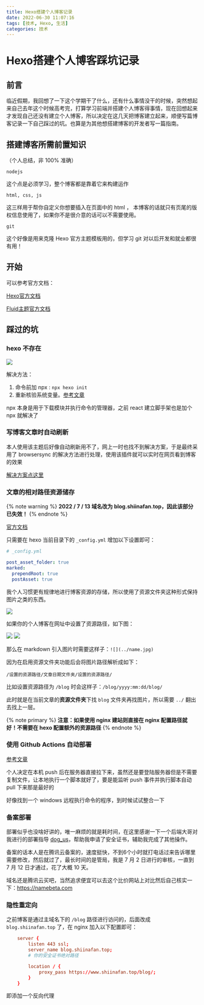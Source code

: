 ```yaml
---
title: Hexo搭建个人博客记录
date: 2022-06-30 11:07:16
tags: [技术, Hexo, 生活]
categories: 技术
---
```


# Hexo搭建个人博客踩坑记录

## 前言

临近假期，我回想了一下这个学期干了什么，还有什么事情没干的时候，突然想起来自己去年这个时候高考完，打算学习前端并搭建个人博客得事情，现在回想起来才发现自己还没有建立个人博客，所以决定在这几天把博客建立起来，顺便写篇博客记录一下自己踩过的坑。也算是为其他想搭建博客的开发者写一篇指南。

## 搭建博客所需前置知识

（个人总结，非 100% 准确）

`nodejs`

这个点是必须学习，整个博客都是靠着它来构建运作

`html, css, js` 

这三样用于帮你自定义你想要插入在页面中的 html ， 本博客的话就只有页尾的版权信息使用了，如果你不是很介意的话可以不需要使用。

`git` 

这个好像是用来克隆 Hexo 官方主题模板用的，但学习 git 对以后开发和就业都很有用！

## 开始

可以参考官方文档：

[Hexo官方文档](https://hexo.io/zh-cn/docs/)

[Fluid主题官方文档](https://hexo.fluid-dev.com/docs/start/)

## 踩过的坑

### hexo 不存在

<!-- {% asset_img 1.jpg This is an example image %} -->
![](/content/blog/hexo-搭建个人博客记录/1.jpg)

解决方法：
1. 命令前加 npx : `npx hexo init`
2. 重新核验系统变量。[参考文章](https://blog.csdn.net/miaozhenzhong/article/details/113616224)

npx 本身是用于下载模块并执行命令的管理器，之前 react 建立脚手架也是加个 npx 就解决了

### 写博客文章时自动刷新

本人使用该主题后好像自动刷新用不了，网上一时也找不到解决方案，于是最终采用了 browsersync 的解决方法进行处理，使用该插件就可以实时在网页看到博客的效果

[解决方案点这里](https://blog.singee.me/2018/05/16/hexo/hexo-auto-refresh/)

### 文章的相对路径资源储存

{% note warning %}
**2022 / 7 / 13 域名改为 blog.shiinafan.top，因此该部分已失效！**
{% endnote %}

[官方文档](https://hexo.io/zh-cn/docs/asset-folders#%E7%9B%B8%E5%AF%B9%E8%B7%AF%E5%BE%84%E5%BC%95%E7%94%A8%E7%9A%84%E6%A0%87%E7%AD%BE%E6%8F%92%E4%BB%B6)

只需要在 hexo 当前目录下的 `_config.yml` 增加以下设置即可：
```yml
# _config.yml

post_asset_folder: true
marked:
  prependRoot: true
  postAsset: true
```

我个人习惯更有规律地进行博客资源的存储，所以使用了资源文件夹这种形式保持图片之类的东西。

![](/content/blog/hexo-搭建个人博客记录/2.jpg)

如果你的个人博客在网址中设置了资源路径，如下图：

![](/content/blog/hexo-搭建个人博客记录/3.jpg)
![](/content/blog/hexo-搭建个人博客记录/4.jpg)


那么在 markdown 引入图片时需要这样子：`![](../name.jpg)`

因为在启用资源文件夹功能后会将图片路径解析成如下：

`/设置的资源路径/文章日期文件夹/设置的资源路径/`

比如设置资源路径为 `/blog` 时会这样子：`/blog/yyyy:mm:dd/blog/`

此时就是在当前文章的**资源文件夹**下找 `blog` 文件夹再找图片，所以需要 `../` 翻出去找上一层。

{% note primary %}
**注意：如果使用 nginx 建站则直接在 nginx 配置路径就好！不需要在 hexo 配置额外的资源路径**
{% endnote %}

### 使用 Github Actions 自动部署

[参考文章](https://zhuanlan.zhihu.com/p/364366127)
 
个人决定在本机 push 后在服务器直接拉下来，虽然还是要登陆服务器但是不需要复制文件，让本地执行一个脚本就好了，要是能监听 push 事件并执行脚本自动 pull 下来那是最好的

好像找到一个 windows 远程执行命令的程序，到时候试试整合一下

### 备案部署

部署似乎也没啥好讲的，唯一麻烦的就是耗时间，在这里感谢一下一个后端大哥对我进行的部署指导 [dog_us](blog.stemdoge.ink)，帮助我申请了安全证书，辅助我完成了其他操作。

备案的话本人是在腾讯云备案的，速度挺快，不到6个小时就打电话过来告诉哪里需要修改，然后就过了，最长时间的是管局，我是 7 月 2 日进行的审核，一直到 7 月 12 日才通过，花了大概 10 天。

域名还是腾讯云买吧，当然追求便宜可以去这个比价网站上对比然后自己核实一下：https://namebeta.com

### 隐性重定向

之前博客是通过主域名下的 `/blog` 路径进行访问的，后面改成 `blog.shiinafan.top` 了，在 nginx 加入以下配置即可：
```conf
    server {
        listen 443 ssl;
        server_name blog.shiinafan.top;
        # 你的安全证书绝对路径

        location / {
            proxy_pass https://www.shiinafan.top/blog/;
        }
    }
```
即添加一个反向代理